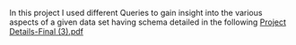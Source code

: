 In this project I used different Queries to gain insight into the various aspects of a given data set having schema detailed in the following 
[Project Details-Final (3).pdf](https://github.com/r189311129/SQL/files/15392858/Project.Details-Final.3.pdf)
